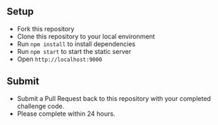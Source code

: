Setup
---

- Fork this repository
- Clone this repository to your local environment
- Run `npm install` to install dependencies
- Run `npm start` to start the static server
- Open `http://localhost:9000`

Submit
---

- Submit a Pull Request back to this repository with your completed challenge code.
- Please complete within 24 hours.
